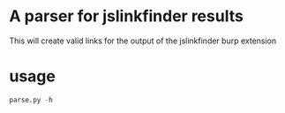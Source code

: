 # A parser for jslinkfinder results

This will create valid links for the output of the jslinkfinder burp extension

# usage

```python
parse.py -h
```
